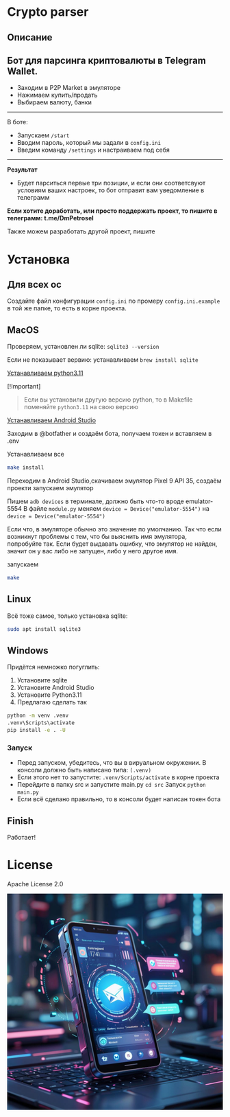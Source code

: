 # Crypto parser
## Описание

Бот для парсинга криптовалюты в Telegram Wallet.
---
- Заходим в P2P Market в эмуляторе
- Нажимаем купить/продать
- Выбираем валюту, банки
---
В боте:
- Запускаем `/start`
- Вводим пароль, который мы задали в `config.ini`
- Введим команду `/settings` и настраиваем под себя
---
**Результат**

- Будет парситься первые три позиции, и если они соответсвуют условиям ваших настроек, то бот отправит вам уведомление в телеграмм

**Если хотите доработать, или просто поддержать проект, то пишите в телеграмм: t.me/DmPetrosel**

Также можем разработать другой проект, пишите

# Установка


## Для всех ос

Создайте файл конфигурации `config.ini` по промеру `config.ini.example` в той же папке, то есть в корне проекта.

## MacOS

Проверяем, установлен ли sqlite: `sqlite3 --version`

Если не показывает вервию: устанавливаем `brew install sqlite`

[Устанавливаем python3.11](https://www.python.org/downloads/macos/)

[!Important]
> Если вы установили другую версию python, то в Makefile поменяйте `python3.11` на свою версию

[Устанавливаем Android Studio](https://developer.android.com/studio?hl=ru)

Заходим в @botfather и создаём бота, получаем токен и вставляем в .env

Устанавливаем все
```bash
make install
```
Переходим в Android Studio,скачиваем эмулятор Pixel 9 API 35, создаём проекти запускаем эмулятор

Пишем `adb devices` в терминале, должно быть что-то вроде emulator-5554
В файле `module.py` меняем `device = Device("emulator-5554")` на `device = Device("emulator-5554")`

Если что, в эмуляторе обычно это значение по умолчанию. Так что если возникнут проблемы с тем, что бы выяснить имя эмулятора, попробуйте так. Если будет выдавать ошибку, что эмулятор не найден, значит он у вас либо не запущен, либо у него другое имя.

запускаем
```bash
make
```

## Linux

Всё тоже самое, только установка sqlite:

```bash
sudo apt install sqlite3
```

## Windows

Придётся немножко погуглить:
1. Установите sqlite
2. Установите Android Studio
3. Установите Python3.11
4. Предлагаю сделать так
```bash
python -m venv .venv
.venv\Scripts\activate
pip install -e . -U
```

### Запуск
- Перед запуском, убедитесь, что вы в вируальном окружении. В консоли должно быть написано типа: `(.venv)`
- Если этого нет то запустите:
`.venv/Scripts/activate` в корне проекта
- Перейдите в папку src и запустите main.py
`cd src`
Запуск
`python main.py`
- Если всё сделано правильно, то в консоли будет написан токен бота

## Finish


Работает!

# License

Apache License 2.0

![Basebot](./img/baner.jpg)

